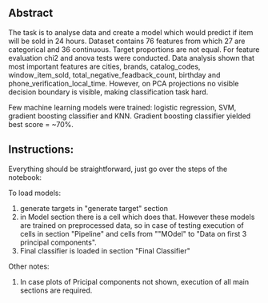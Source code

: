 
## Abstract 

The task is to analyse data and create a model which would predict if item will be sold in 24 hours. Dataset contains 76 features from which 27 are categorical and 36 continuous. Target proportions are not equal. For feature evaluation chi2 and anova tests were conducted. Data analysis shown that most important features are cities, brands, catalog_codes, window_item_sold, total_negative_feadback_count, birthday and phone_verification_local_time. However, on PCA projections no visible decision boundary is visible, making classification task hard.

Few machine learning models were trained: logistic regression, SVM, gradient boosting classifier and KNN. Gradient boosting classifier yielded best score = ~70%. 


## Instructions: 

Everything should be straightforward, just go over the steps of the notebook:

To load models: 

1. generate targets in "generate target" section
2. in Model section there is a cell which does that. However these models are trained on preprocessed data, so in case of testing execution of cells in section "Pipeline" and cells from ""MOdel" to "Data on first 3 principal components".
3. Final classifier is loaded in section "Final Classifier"


Other notes: 
1. In case plots of Pricipal components not shown, execution of all main sections are required.  
